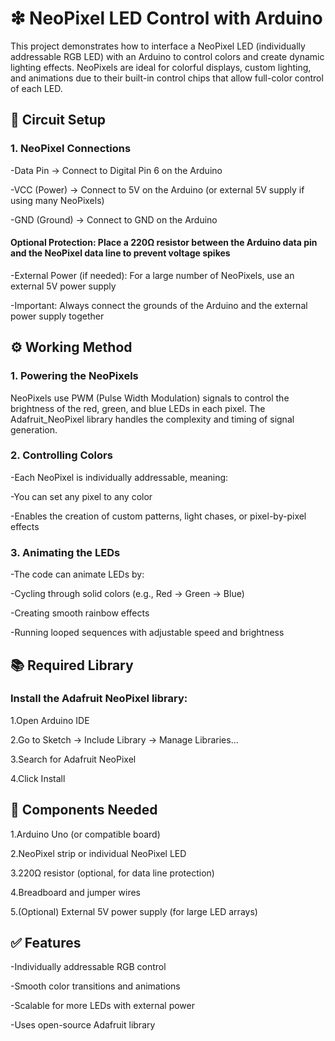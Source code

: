 # ❇ NeoPixel LED Control with Arduino
This project demonstrates how to interface a NeoPixel LED (individually addressable RGB LED) with an Arduino to control colors and create dynamic lighting effects. NeoPixels are ideal for colorful displays, custom lighting, and animations due to their built-in control chips that allow full-color control of each LED.

## 🔌 Circuit Setup
### 1. NeoPixel Connections
-Data Pin → Connect to Digital Pin 6 on the Arduino

-VCC (Power) → Connect to 5V on the Arduino (or external 5V supply if using many NeoPixels)

-GND (Ground) → Connect to GND on the Arduino

#### Optional Protection: Place a 220Ω resistor between the Arduino data pin and the NeoPixel data line to prevent voltage spikes

-External Power (if needed): For a large number of NeoPixels, use an external 5V power supply

-Important: Always connect the grounds of the Arduino and the external power supply together

## ⚙️ Working Method
### 1. Powering the NeoPixels
NeoPixels use PWM (Pulse Width Modulation) signals to control the brightness of the red, green, and blue LEDs in each pixel. The Adafruit_NeoPixel library handles the complexity and timing of signal generation.

### 2. Controlling Colors
-Each NeoPixel is individually addressable, meaning:

-You can set any pixel to any color

-Enables the creation of custom patterns, light chases, or pixel-by-pixel effects

### 3. Animating the LEDs
-The code can animate LEDs by:

-Cycling through solid colors (e.g., Red → Green → Blue)

-Creating smooth rainbow effects

-Running looped sequences with adjustable speed and brightness

## 📚 Required Library
### Install the Adafruit NeoPixel library:

1.Open Arduino IDE

2.Go to Sketch → Include Library → Manage Libraries...

3.Search for Adafruit NeoPixel

4.Click Install

## 🔧 Components Needed
1.Arduino Uno (or compatible board)

2.NeoPixel strip or individual NeoPixel LED

3.220Ω resistor (optional, for data line protection)

4.Breadboard and jumper wires

5.(Optional) External 5V power supply (for large LED arrays)

## ✅ Features
-Individually addressable RGB control

-Smooth color transitions and animations

-Scalable for more LEDs with external power

-Uses open-source Adafruit library


